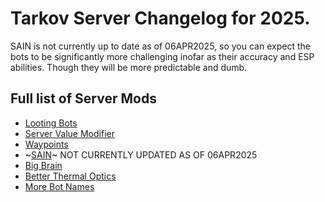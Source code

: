 # Tarkov Server Changelog for 2025.<br/>
SAIN is not currently up to date as of 06APR2025, so you can expect the bots to be significantly more challenging inofar as their accuracy and ESP abilities. Though they will be more predictable and dumb.

## Full list of Server Mods
- [Looting Bots](https://hub.sp-tarkov.com/files/file/1810-handsarenotbusy/)
- [Server Value Modifier](https://hub.sp-tarkov.com/files/file/379-server-value-modifier-svm/)
- [Waypoints](https://hub.sp-tarkov.com/files/file/1119-waypoints-expanded-navmesh/)
- ~[SAIN](https://hub.sp-tarkov.com/files/file/1062-sain-solarint-s-ai-modifications-full-ai-combat-system-replacement/)~ NOT CURRENTLY UPDATED AS OF 06APR2025
- [Big Brain](https://hub.sp-tarkov.com/files/file/1219-bigbrain/#overview)
- [Better Thermal Optics](https://hub.sp-tarkov.com/files/file/1303-borkel-s-realistic-night-vision-goggles-nvgs-and-t-7/)
- [More Bot Names](https://hub.sp-tarkov.com/files/file/2534-bot-callsigns-reloaded/)
